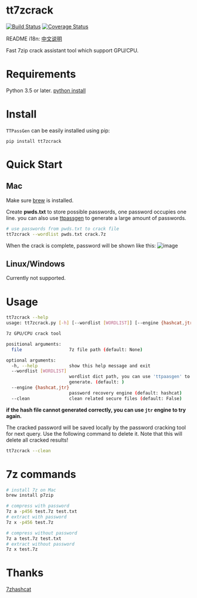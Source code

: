 # tt7zcrack

[![Build Status](https://travis-ci.org/tp7309/tt7zcrack.svg?branch=master)](https://travis-ci.org/tp7309/tt7zcrack)
[![Coverage Status](https://coveralls.io/repos/github/tp7309/tt7zcrack/badge.svg?branch=master)](https://coveralls.io/github/tp7309/tt7zcrack?branch=master)

README i18n: [中文说明](https://github.com/tp7309/tt7zcrack/blob/master/README_zh_CN.md)

Fast 7zip crack assistant tool which support GPU/CPU.

# Requirements

Python 3.5 or later.
[python install](https://docs.python-guide.org/starting/install3/osx/)

# Install

`TTPassGen` can be easily installed using pip:

```
pip install tt7zcrack
```

# Quick Start

## Mac

Make sure [brew](https://brew.sh/index_zh-cn) is installed.

Create **pwds.txt** to store possible passwords, one password occupies one line. you can also use [ttpassgen](https://github.com/tp7309/TTPassGen) to generate a large amount of passwords.

```bash
# use passwords from pwds.txt to crack file
tt7zcrack --wordlist pwds.txt crack.7z
```

When the crack is complete, password will be shown like this:
![image](https://github.com/tp7309/tt7zcrack/blob/master/asserts/result.png)

## Linux/Windows

Currently not supported.

# Usage

```bash
tt7zcrack --help
usage: tt7zcrack.py [-h] [--wordlist [WORDLIST]] [--engine {hashcat,jtr}] [--clean] [file]

7z GPU/CPU crack tool

positional arguments:
  file                  7z file path (default: None)

optional arguments:
  -h, --help            show this help message and exit
  --wordlist [WORDLIST]
                        wordlist dict path, you can use 'ttpaasgen' to
                        generate. (default: )
  --engine {hashcat,jtr}
                        password recovery engine (default: hashcat)
  --clean               clean related secure files (default: False)
```

**if the hash file cannot generated correctly, you can use `jtr` engine to try again.**

The cracked password will be saved locally by the password cracking tool for next query. Use the following command to delete it. Note that this will delete all cracked results!

```bash
tt7zcrack --clean
```

# 7z commands

```bash
# install 7z on Mac
brew install p7zip

# compress with password
7z a -p456 test.7z test.txt
# extract with password
7z x -p456 test.7z

# compress without password
7z a test.7z test.txt
# extract without password
7z x test.7z
```

# Thanks

[7zhashcat](https://github.com/philsmd/7z2hashcat)
